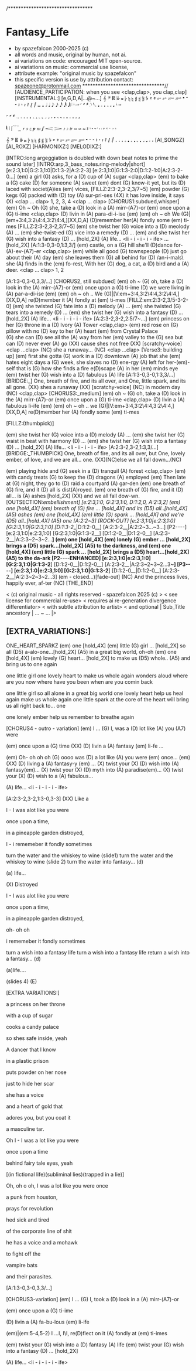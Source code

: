 /*********************************
# Fantasy_Life
 - by spazefalcon 2000-2025 (c)
 - all words and music, original by human, not ai.
 - ai variations on code: encouraged MIT open-source.
 - ai variations on music: commercial use license,
 - attribute example: "original music by spazefalcon"
 - this specific version is use by attribution 
 contact: spazeone@protonmail.com
********************************//
[AUDIENCE_PARTICIPATION: when you see <clap,clap>, you clap,clap]
[INSTRUMENTAL:]
[e,G,D,A|...@~...]
𝄞 𝄢 𝄡 𝄫 𝄪 𝄭 𝄮 𝄯 𝄰 𝄱 𝄲 𝄳 𝄴 𝄵 𝄶 𝄷 𝄸 𝄹 𝄺 𝄻
𝄼 𝄽 𝄾 𝄿 𝅀 𝅁 𝅂  𝅜 𝅝 𝅗𝅥 𝅘𝅥 𝅘𝅥𝅮 𝅘𝅥𝅯 𝅘𝅥𝅰 𝅘𝅥𝅱 𝅘𝅥𝅲 𝅥 𝅦 𝅧 𝅨 𝅩 𝅪 𝅫 𝅬 𝅭 𝅮 𝅯𝅒 𝅓 𝅔 𝅕 𝅖 𝅗 𝅘  𝅦  𝅧 𝅨 𝅩 

𝅪 𝅫 𝅬 𝅭
𝅃 𝅄 𝅅 
𝅆 𝅇 
𝅈 𝅉 
𝅊 𝅋 
𝅌 𝅍 
𝅎 𝅏 
𝅐 𝅑 
𝅒 𝅓 
𝅔 𝅕 
𝅗 𝅘


𝅲 𝆃 𝆄 𝆅 𝆆 𝆇 𝆈 𝆉 𝆊 𝆋 𝆌 𝆍 𝆎 𝆏 𝆐 𝆑 𝆒 𝆓 𝆔 𝆕 𝆖 𝆗 𝆘 𝆙 𝆚 𝆛 𝆜 𝆝 𝆞 𝆟 𝆠 𝆡 𝆢 𝆣 𝆤 𝆥 

𝄞 𝄢 𝄡 𝄫 𝄪 𝄭 𝄮 𝄯 𝄰 𝄱 𝄲 𝄳 𝄴 𝄵 𝄶 𝄷 𝄸 𝄹 𝄺 𝄻
𝄼 𝄽 𝄾 𝄿 𝅀 𝅁 𝅂 𝅃 𝅄 𝅅 𝅆 𝅇 𝅈 𝅉 𝅊 𝅋 𝅌 𝅍 𝅎 𝅏
[AI_SONGZ]
[AI_ROXZ]
[HARMONIXZ:]
[MELODIXZ:]




[INTRO:long argeggiation is doubled with down beat notes to prime the sound later]
[INTRO:arp,3_bass_notes.ring-melody|short] 
[e:2:3,1:0|G:2:3,1:0|D:1:3-2|A:2:2-3]
[e:2:3,1:0|G:1:3-2:0|D:1:2-1:0|A:2:3-2-0...]
<whisper>
(em) a girl (G) asks,
for a (D) cup of (A) sugar <clap,clap>
(em) to bake a (G) cake (D) for someone (A) sweet <yeah-ah>
(em) dont (G) know-it yet, but its (D) laced with societ(A)ies 
(em) vices, 
[FILLZ:2:3-2,3-2,3/7\~5]
(em) powder (G) kegs (G) packed with (D) toy (A) sur-pri-ses
<whisper>
(4X) it has love inside, it says (X)
<sing with me now>
<clap ... clap> 1, 2, 3, 4
<clap ... clap>
[CHORUS1:subdued,whisper]
(em) Oh ~ Oh (G) she, take a (D) look in a (A) mirr-(A7)-or 
(em) once upon a (G) ti-ime <clap,clap>
(D) livin in (A) para-di-i-ise (em)
(em) oh ~ oh We (G)|[em+3:4,3:2\4:4,3:2\4:4,][XX,D,A]
(D)remember her(A) fondly some (em) ti-mes
[FILLZ:2:3-2,3-2,3/7\~5]
(em) she twist her (G) voice into a (D) meolody (A) ... <oh-ohh-ohh>
(em) she-twist-ed (G) vice into a remedy (D) ... <ah-ahh-ah>
(em) and she twist her (G) wish into a fantasy (D) ... [hold_2X]
(A) life... <li - i - i - i - ife> ... [hold_2X]
[A:1:3-0,3-0,1:3,3/]
(em) castle, on a (G) hill
she'll (D)dance for-(A)-ev-(A7)-er <clap,clap>
(em) while all good (G) townspeople
(D) just go about their (A) day <woah-oh> 
(em) she leaves them (G) all behind 
for (D) /an-i-mals\ she (A) finds in the (em) fo-rest, 
With her (G) dog, a cat, a (D) bird and a (A) deer.<yeah-ah>
<sing with me now>
<clap ... clap> 1, 2

[A:1:3-0,3-0,3,3/...]
[CHORUS2, still subdued]
(em) oh ~ (G) oh,  take a (D) look in the (A) mirr-(A7)-or 
(em) once upon a (G) ti-ime 
(D) we were living in (A) par-a-di-ise (em)
(em) oh ~ oh .. We (G)|[V:em+3:4,3:2\4:4,3:2\4:4,][XX,D,A]
 re(D)member it (A) fondly at (em) ti-mes
 [FILLZ:em:2:3-2,3/5-3-2-0\]
(em) she twisted (G) fate into a (D) melody (A) ...<oh-ohh-ohh>
(em) she twisted (G) tears into a remedy (D) ...<ah-ahh-ah>
(em) she twist her (G) wish into a fantasy (D) ... [hold_2X]
(A) life... <li - i - i - i - ife>
[A:2:3-2,3-2,2:5/7\~...] 
(em) princess on her (G) throne
in a (D) Ivory (A) Tower <clap,clap>
(em) red rose on (G) pillow
with no (D) key to her (A) heart <whoa-oh>
(em) from Crystal Palace  
(G) she can (D) see all the (A) way from her
(em) valley to the (G) sea <ee>
but can (D) never ever (A) go <ohhhhh>
(XX) cause shes not free (XX) [scratchy-voice]
<clap ...clap>
(NC) she a runaway... (NC)
<clap ...clap>
[Verse3: building up]
(em) first she gotta  (G) work
in a (D) downtown (A) job that she (em) hates
eight days a (G) week, she slaves
no (D) ene-rgy (A) left for her-(em)-self
that is (G) how she finds a fire e(D)scape 
(A) in her (em) minds eye
(em) twist her (G) wish into a (D) fabulous (A) life <yeah-ah>
[A:1:3-0,3-0,1:3,3/...]
[BRIDGE:_]
One, breath of fire, and its all over, and
One, little spark, and its all gone.
(XX) shes a runaway (XX) [scratchy-voice]
(NC) in modern day (NC) <clap,clap>
[CHORUS3:_medium]
(em) oh ~ (G) oh,  take a (D) look in the (A) mirr-(A7)-or 
(em) once upon a (G) ti-ime <clap,clap>
(D) livin a (A) fabulous li-ife (em) 
(em) oh ~ oh .. we (G)|[V:em+3:4,3:2\4:4,3:2\4:4,][XX,D,A]
 re(D)member her (A) fondly some (em) ti-mes

[FILLZ:(thumbpick)]

(em) she twist her (G) voice into a (D) melody (A) ...<oh-ohh-ohh>
(em) she twist her (G) waist in beat with harmony (D) ...<ah-ahh-ah>
(em) she twist her (G) wish into a fantasy (D) ... [hold_2X]
(A) life... <li - i - i - i - ife>
[A:2:3-2,3-2,1:3,3/...] 
[BRIDGE:_THUMBPICK]
One, breath of fire, and its all over, but
One, lovely ember, of love,
 and we are all... one.
(XX)(NC)else we all fall down...(NC)

(em) playing hide and (G) seek
in a (D) tranquil (A) forest <clap,clap>
(em) with candy treats (G) to keep the
(D) dragons (A) employed <yeah-ah>
(em) Then late at (G) night, they go to
(D) raid a courtyard (A) gar-den <woah>
(em) one breath of (G) fire,
and it (D) all is dist(A)royed. <yeah-ah>
(em) one breath of (G) fire,
and it (D) all... is (A) ashes [hold_2X]
(XX) and we all fall dow-wn. <whisper>
[OUTSECTION:_embellishment]
[e:2:3,1:0, G:2:3,1:0, D:1:2,0, A:2:3,2]
(em) one [hold_4X]
(em) breath of (G) fire ... [hold_4X]
and its (D5) all..[hold_4X]
(A5) ashes 
(em) one [hold_4X]
(em) little (G) spark ... [hold_4X]
and we're (D5) all..[hold_4X]
(A5) one
[A:2:2~3]
[ROCK-OUT]
[e:2:3,1:0|e:2:3,1:0]
[G:2:3,1:0|G:2:3,1:0]
[D:1:3-2__|D:1:2-0__]
[A:2:3-2__|A:2:2~3...~3...]
[P2----]
[e:2:3,1:0|e:2:3,1:0]
[G:2:3,1:0|G:1:3-2__]
[D:1:2-0__|D:1:2-0__]
[A:2:3-2__|A:2:3~2~3~2...__]
(em) one [hold_4X]
(em) lonely (G) ember ... [hold_2X]
brings a (D5) spark...[hold_2X]
(A5) to the darkness, and
(em) one [hold_4X]
(em) little (G) spark ... [hold_2X]
brings a (D5) heart...[hold_2X]
(A5) to the da-ark
<ah-ah-ah-ahhhh-aaa>
[P2----ENHANCED]
[e:2:3,1:0|e:2:3,1:0]
[G:2:3,1:0|G:1:3-2__]
[D:1:2-0__|D:1:2-0__]
[A:2:3-2__|A:2:3~2~3~2...3~__]
[P3----]
[e:2:3,1:0|e:2:3,1:0]
[G:2:3,1:0|G:1:3-2__]
[D:1:2-0__|D:1:2-0__]
[A:2:3-2__|A:2:3~2~3~2...3]
(em - closed...)[fade-out]
(NC) And the princess lives, happily ever, af-ter (NC)
[THE_END]

< (c) original music - all rights reserved - spazefalcon 2025 (c) >
< see license for commercial re-use>
< requires ai re-generation divergence differentiator>
< with subtle attribution to artist>
< and optional | Sub_Title ancestory | ... ~ ... |>

## [EXTRA_VARIATIONS:]

ONE_HEART_SPARKZ
(em) one [hold_4X]
(em) little (G) girl ... [hold_2X]
so all (D5) a-alo-one...[hold_2X]
(A5) in a great big world, oh-oh
(em) one [hold_4X]
(em) lovely (G) heart... [hold_2X]
to make us (D5) whole..
(A5) and bring us to one again
<whistle>

one little girl
one lovely heart
to make us whole again
wonders aloud
where are you now
where have you been
when are you comin back


one little girl
so all alone
in a great big world
one lovely heart
help us heal again
make us whole again
one little spark
at the core of the heart
will bring us all right back to...
one 


one lonely ember
help us remember
to breathe again


[CHORUS4 - outro - variation]
(em) I ... (G) I,  was a (D) lot like (A) you (A7) were 

(em) once upon a (G) time (XX)
(D) livin a (A) fantasy (em) li-fe ... 

(em) Oh- oh oh oh (G) oooo was
(D) a lot like (A) you were (em) once... (em)
(XX) (D) living a (A) fantasy-y (em) ...
(X) twist your (X) (D) wish into (A) fantasy(em)...
(X) twist your (X) (D) myth into (A) paradise(em)...
(X) twist your (X) (D) wish to a (A) fabulous...

(A) life... <li - i - i - i - ife>




[A:2:3-2,3-2,1:3-0,3-3] (XX) Like a

I - I was alot like you were

once upon a time, 

in a pineapple garden distroyed,

I - i rememeber it fondly sometimes

turn the water and the whiskey to wine (slide1)
turn the water and the whiskey to wine (slide 2)
turn the water into  fantasy... (d)

(a) life...

(X) Distroyed

I - I was alot like you were

once upon a time, 

in a pineapple garden distroyed,

oh- oh oh 

i rememeber it fondly sometimes

turn a wish into a fantasy life <woah-oh>
turn a wish into a fantasy life  <yeah-ah>
return a wish into a fantasy... (d)

 (a)life....

(slides 4) (E) 


[EXTRA VARIATIONS:]

a princess on her throne

with a cup of sugar

cooks a candy palace

so shes safe inside, yeah



A dancer that I know

in a plastic prison

puts powder on her nose

just to hide her scar

she has a voice 

and a heart of gold that

adores you, but you coat it 

a masculine tar.


Oh I - I was a lot like you were

once upon a time

behind fairy tale eyes, yeah  

[(in fictional life)(subliminal lies)(trapped in a lie)]

Oh, oh o oh, I was a lot like you were once


a punk from houston,

prays for revolution

hed sick and tired 

of the corporate line of shit

he has a voice and a mohawk 

to fight off the

vampire bats

and their parasites.






[A:1:3-0,3-0,3,3/...]



[CHORUS3-variation]
(em) I ... (G) I,  took a (D) look in a (A) mirr-(A7)-or 

(em) once upon a (G) ti-ime

(D) livin a (A) fa-bu-lous (em) li-ife

(em)|(em:5-4,5-2) 
I ...I, I\I, 
 re(D)flect on it (A) fondly at (em) ti-imes

(em) twist your (G) wish into a (D) fantasy (A) life <whoa-oh>
(em) twist your (G) wish into a fantasy (D) ... [hold_2X]

(A) life... <li - i - i - i - ife>








